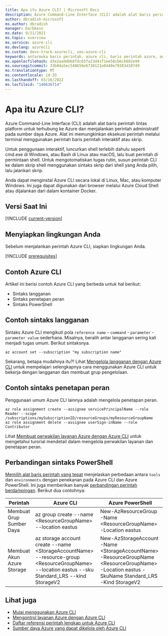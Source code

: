 ```yaml
---
title: Apa itu Azure CLI? | Microsoft Docs
description: Azure Command-Line Interface (CLI) adalah alat baris perintah yang dirancang untuk membuat dan mengelola sumber daya Azure yang tersedia di kontainer Windows, macOS, Linux, dan Docker.
author: dbradish-microsoft
ms.author: dbradish
manager: barbkess
ms.date: 9/21/2021
ms.topic: overview
ms.service: azure-cli
ms.devlang: azurecli
ms.custom: devx-track-azurecli, seo-azure-cli
keywords: antarmuka baris perintah, azure cli, baris perintah azure, antarmuka baris perintah azure, apa itu cli, contoh azure cli
ms.openlocfilehash: d3e2aa9d668fdc65fa23d41f1ee58cb6cb682e99
ms.sourcegitcommit: 33b0da5ec548656e6730121e0440e79383d10749
ms.translationtype: MT
ms.contentlocale: id-ID
ms.lasthandoff: 03/16/2022
ms.locfileid: "140636714"
---
```

# <a name="what-is-the-azure-cli"></a>Apa itu Azure CLI?

Azure Command-Line Interface (CLI) adalah alat baris perintah lintas platform untuk terhubung ke Azure dan menjalankan perintah administratif pada sumber daya Azure. Alat ini memungkinkan eksekusi perintah melalui terminal menggunakan perintah baris perintah interaktif atau skrip.

Untuk penggunaan interaktif, luncurkan shell terlebih dahulu seperti cmd.exe di Windows, atau Bash di Linux atau macOS, lalu buat perintah di permintaan shell. Untuk mengotomatiskan tugas rutin, susun perintah CLI ke dalam skrip shell menggunakan sintaks skrip dari shell yang Anda pilih, lalu jalankan skrip.

Anda dapat menginstal Azure CLI secara lokal di Linux, Mac, atau komputer Windows. Ini juga dapat digunakan dari browser melalui Azure Cloud Shell atau dijalankan dari dalam kontainer Docker.

## <a name="current-version"></a>Versi Saat Ini

[!INCLUDE [current-version](includes/current-version.md)]

## <a name="prepare-your-environment"></a>Menyiapkan lingkungan Anda

Sebelum menjalankan perintah Azure CLI, siapkan lingkungan Anda.  

[!INCLUDE [prerequisites](includes/azure-cli-prepare-your-environment-no-header.md)]

## <a name="azure-cli-examples"></a>Contoh Azure CLI
Artikel ini berisi contoh Azure CLI yang berbeda untuk hal berikut:
- Sintaks langganan
- Sintaks penetapan peran
- Sintaks PowerShell


## <a name="subscription-syntax-example"></a>Contoh sintaks langganan

Sintaks Azure CLI mengikuti pola `reference name` - `command` - `parameter` - `parameter value` sederhana.  Misalnya, beralih antar langganan sering kali menjadi tugas umum.  Berikut sintaksnya.

```azurecli
az account set --subscription "my subscription name"
```

Sekarang, betapa mudahnya itu?!  Lihat [Mengelola langganan dengan Azure CLI](manage-azure-subscriptions-azure-cli.md) untuk mempelajari selengkapnya cara menggunakan Azure CLI untuk bekerja dengan langganan dan membuat grup pengelolaan.

## <a name="role-assignment-syntax-example"></a>Contoh sintaks penetapan peran

Penggunaan umum Azure CLI lainnya adalah mengelola penetapan peran. 

```azurecli
az role assignment create --assignee servicePrincipalName --role Reader --scope /subscriptions/mySubscriptionID/resourceGroups/myResourceGroupName
az role assignment delete --assignee userSign-inName --role Contributor
```

Lihat [Membuat perwakilan layanan Azure dengan Azure CLI](create-an-azure-service-principal-azure-cli.md) untuk mengetahui turorial mendetail dalam mengelola perwakilan layanan dan penetapan peran.

## <a name="powershell-syntax-comparison"></a>Perbandingan sintaks PowerShell

[Memilih alat baris perintah yang tepat](choose-the-right-azure-command-line-tool.md) menjelaskan perbedaan antara `tools` dan `environments` dengan penekanan pada Azure CLI dan Azure PowerShell.  Ini juga memberikan banyak [perbandingan perintah berdampingan](choose-the-right-azure-command-line-tool.md#azure-cli-vs-azure-powershell-side-by-side-command-comparison).  Berikut dua contohnya:

|Perintah|Azure CLI|Azure PowerShell|
| --- | --- | --- |
| Membuat Grup Sumber Daya | az group create --name \<ResourceGroupName> --location eastus |New-AzResourceGroup -Name \<ResourceGroupName> -Location eastus
| Membuat Akun Azure Storage | az storage account create --name \<StorageAccountName> --resource-group \<ResourceGroupName> --location eastus --sku Standard_LRS --kind StorageV2 | New-AzStorageAccount -Name \<StorageAccountName> -ResourceGroupName \<ResourceGroupName> -Location eastus -SkuName Standard_LRS -Kind StorageV2

## <a name="see-also"></a>Lihat juga

- [Mulai menggunakan Azure CLI](get-started-with-azure-cli.md)
- [Mengontrol layanan Azure dengan Azure CLI](/learn/modules/control-azure-services-with-cli/)
- [Daftar referensi perintah lengkap untuk Azure CLI](/cli/azure/reference-index)
- [Sumber daya Azure yang dapat dikelola oleh Azure CLI](azure-services-the-azure-cli-can-manage.md)